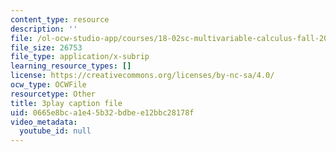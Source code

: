 ```yaml
---
content_type: resource
description: ''
file: /ol-ocw-studio-app/courses/18-02sc-multivariable-calculus-fall-2010/0665e8bca1e45b32bdbee12bbc28178f_BefxsWy1HqY.vtt
file_size: 26753
file_type: application/x-subrip
learning_resource_types: []
license: https://creativecommons.org/licenses/by-nc-sa/4.0/
ocw_type: OCWFile
resourcetype: Other
title: 3play caption file
uid: 0665e8bc-a1e4-5b32-bdbe-e12bbc28178f
video_metadata:
  youtube_id: null
---
```

